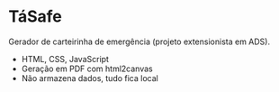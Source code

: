 # TáSafe
Gerador de carteirinha de emergência (projeto extensionista em ADS).

- HTML, CSS, JavaScript
- Geração em PDF com html2canvas
- Não armazena dados, tudo fica local
